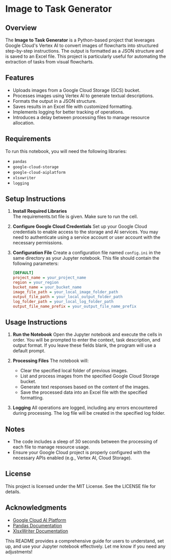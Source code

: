 # Image to Task Generator

## Overview
The **Image to Task Generator** is a Python-based project that leverages Google Cloud's Vertex AI to convert images of flowcharts into structured step-by-step instructions. The output is formatted as a JSON structure and is saved to an Excel file. This project is particularly useful for automating the extraction of tasks from visual flowcharts.

## Features
- Uploads images from a Google Cloud Storage (GCS) bucket.
- Processes images using Vertex AI to generate textual descriptions.
- Formats the output in a JSON structure.
- Saves results in an Excel file with customized formatting.
- Implements logging for better tracking of operations.
- Introduces a delay between processing files to manage resource allocation.

## Requirements
To run this notebook, you will need the following libraries:
- `pandas`
- `google-cloud-storage`
- `google-cloud-aiplatform`
- `xlsxwriter`
- `logging`

## Setup Instructions

1. **Install Required Libraries**   
   The requirements.txt file is given. Make sure to run the cell.

2. **Configure Google Cloud Credentials**
   Set up your Google Cloud credentials to enable access to the storage and AI services. You may need to authenticate using a service account or user account with the necessary permissions.

3. **Configuration File**
   Create a configuration file named `config.ini` in the same directory as your Jupyter notebook. This file should contain the following parameters:
   ```ini
   [DEFAULT]
   project_name = your_project_name
   region = your_region
   bucket_name = your_bucket_name
   image_file_path = your_local_image_folder_path
   output_file_path = your_local_output_folder_path
   log_folder_path = your_local_log_folder_path
   output_file_name_prefix = your_output_file_name_prefix
   ```

## Usage Instructions

1. **Run the Notebook**
   Open the Jupyter notebook and execute the cells in order. You will be prompted to enter the context, task description, and output format. If you leave these fields blank, the program will use a default prompt.

2. **Processing Files**
   The notebook will:
   - Clear the specified local folder of previous images.
   - List and process images from the specified Google Cloud Storage bucket.
   - Generate text responses based on the content of the images.
   - Save the processed data into an Excel file with the specified formatting.

3. **Logging**
   All operations are logged, including any errors encountered during processing. The log file will be created in the specified log folder.

## Notes
- The code includes a sleep of 30 seconds between the processing of each file to manage resource usage.
- Ensure your Google Cloud project is properly configured with the necessary APIs enabled (e.g., Vertex AI, Cloud Storage).

## License
This project is licensed under the MIT License. See the LICENSE file for details.

## Acknowledgments
- [Google Cloud AI Platform](https://cloud.google.com/ai-platform)
- [Pandas Documentation](https://pandas.pydata.org/)
- [XlsxWriter Documentation](https://xlsxwriter.readthedocs.io/)

This README provides a comprehensive guide for users to understand, set up, and use your Jupyter notebook effectively. Let me know if you need any adjustments!
